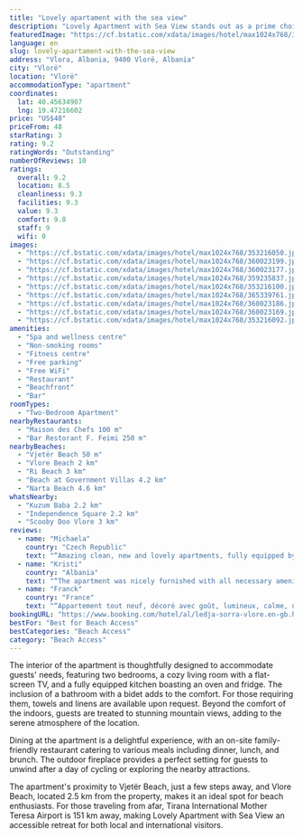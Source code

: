 ```yaml
---
title: "Lovely apartament with the sea view"
description: "Lovely Apartment with Sea View stands out as a prime choice for travelers seeking comfort and convenience in Vlorë."
featuredImage: "https://cf.bstatic.com/xdata/images/hotel/max1024x768/353216050.jpg?k=2ffaee87a5e74918ef1c0c8b5681f7b34bf3d2ee909d36eab45a92305eadfcc2&o=&hp=1"
language: en
slug: lovely-apartament-with-the-sea-view
address: "Vlora, Albania, 9400 Vlorë, Albania"
city: "Vlorë"
location: "Vlorë"
accommodationType: "apartment"
coordinates:
  lat: 40.45634907
  lng: 19.47216602
price: "US$48"
priceFrom: 48
starRating: 3
rating: 9.2
ratingWords: "Outstanding"
numberOfReviews: 10
ratings:
  overall: 9.2
  location: 8.5
  cleanliness: 9.3
  facilities: 9.3
  value: 9.3
  comfort: 9.8
  staff: 9
  wifi: 0
images:
  - "https://cf.bstatic.com/xdata/images/hotel/max1024x768/353216050.jpg?k=2ffaee87a5e74918ef1c0c8b5681f7b34bf3d2ee909d36eab45a92305eadfcc2&o=&hp=1"
  - "https://cf.bstatic.com/xdata/images/hotel/max1024x768/360023199.jpg?k=0c48ac82a77cfe4c75f5cfef9dfb8dc51cbbb90ce0d2efb011d6f643c90d2ec0&o=&hp=1"
  - "https://cf.bstatic.com/xdata/images/hotel/max1024x768/360023177.jpg?k=4a81d0a7a1ee7628eea72def40cb2c128babd6119ddcd81eeae0ddd5bfb72680&o=&hp=1"
  - "https://cf.bstatic.com/xdata/images/hotel/max1024x768/359235837.jpg?k=b11d8efe845ff1d79a6d1f5e7366db9362afc9f8be9b57c25908581602e7baa4&o=&hp=1"
  - "https://cf.bstatic.com/xdata/images/hotel/max1024x768/353216100.jpg?k=f0ed13ef3a067cfb1897f1a5e65594cad5c237ab48ab4b5d85d763951bd77c9a&o=&hp=1"
  - "https://cf.bstatic.com/xdata/images/hotel/max1024x768/365339761.jpg?k=c6d510757739bca296b9b80b6f809ecc69ae2e5da23608d968384b63b881ac8e&o=&hp=1"
  - "https://cf.bstatic.com/xdata/images/hotel/max1024x768/360023186.jpg?k=5f44301ed6308cf5ce6da35661a8143d6be93e8aeba0ef70eeed60b0d8bd516c&o=&hp=1"
  - "https://cf.bstatic.com/xdata/images/hotel/max1024x768/360023169.jpg?k=d72b776ff85ff03ef425da5244405bd09bd791d730945ec3eba1b765bfbe2ad4&o=&hp=1"
  - "https://cf.bstatic.com/xdata/images/hotel/max1024x768/353216092.jpg?k=d3d496f98c140aa7068d48f6ccaa67708eb3b36db0eb52c6f26c863c227c99f1&o=&hp=1"
amenities:
  - "Spa and wellness centre"
  - "Non-smoking rooms"
  - "Fitness centre"
  - "Free parking"
  - "Free WiFi"
  - "Restaurant"
  - "Beachfront"
  - "Bar"
roomTypes:
  - "Two-Bedroom Apartment"
nearbyRestaurants:
  - "Maison des Chefs 100 m"
  - "Bar Restorant F. Feimi 250 m"
nearbyBeaches:
  - "Vjetër Beach 50 m"
  - "Vlore Beach 2 km"
  - "Ri Beach 3 km"
  - "Beach at Government Villas 4.2 km"
  - "Narta Beach 4.6 km"
whatsNearby:
  - "Kuzum Baba 2.2 km"
  - "Independence Square 2.2 km"
  - "Scooby Doo Vlore 3 km"
reviews:
  - name: "Michaela"
    country: "Czech Republic"
    text: "“Amazing clean, new and lovely apartments, fully equipped by hacks you need every day! Two balcony, one was bit windy in the evening, the second calm all day :) A/C was working good, hot water also good. Really good furnished equipped place.”"
  - name: "Kristi"
    country: "Albania"
    text: "“The apartment was nicely furnished with all necessary amenities, spacious, super clean and with a great sea-view. Close proximity to some nice bars and restaurants. Totally worth it for a relaxing escape. The owner is very sweet and helpful giving...”"
  - name: "Franck"
    country: "France"
    text: "“Appartement tout neuf, décoré avec goût, lumineux, calme, ultra propre et super bien équipé. A quelques minutes à pied de plages propres.”"
bookingURL: "https://www.booking.com/hotel/al/ledja-sorra-vlore.en-gb.html?aid=8035640"
bestFor: "Best for Beach Access"
bestCategories: "Beach Access"
category: "Beach Access"
---
```


The interior of the apartment is thoughtfully designed to accommodate guests' needs, featuring two bedrooms, a cozy living room with a flat-screen TV, and a fully equipped kitchen boasting an oven and fridge. The inclusion of a bathroom with a bidet adds to the comfort. For those requiring them, towels and linens are available upon request. Beyond the comfort of the indoors, guests are treated to stunning mountain views, adding to the serene atmosphere of the location.

Dining at the apartment is a delightful experience, with an on-site family-friendly restaurant catering to various meals including dinner, lunch, and brunch. The outdoor fireplace provides a perfect setting for guests to unwind after a day of cycling or exploring the nearby attractions.

The apartment's proximity to Vjetër Beach, just a few steps away, and Vlore Beach, located 2.5 km from the property, makes it an ideal spot for beach enthusiasts. For those traveling from afar, Tirana International Mother Teresa Airport is 151 km away, making Lovely Apartment with Sea View an accessible retreat for both local and international visitors.